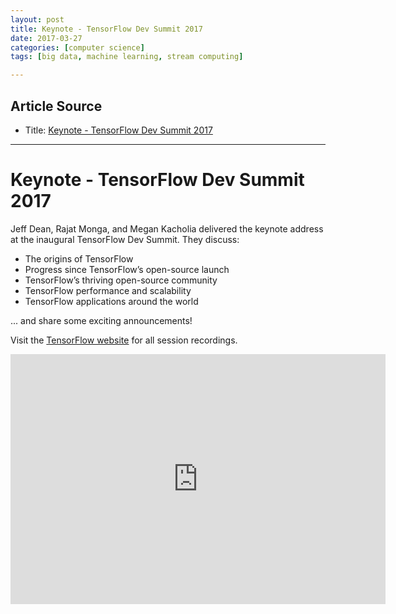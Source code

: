 ```yaml
---
layout: post
title: Keynote - TensorFlow Dev Summit 2017
date: 2017-03-27
categories: [computer science]
tags: [big data, machine learning, stream computing]

---
```


## Article Source
* Title: [Keynote - TensorFlow Dev Summit 2017](https://www.youtube.com/watch?v=4n1AHvDvVvw)

---


Keynote - TensorFlow Dev Summit 2017 
==============

Jeff Dean, Rajat Monga, and Megan Kacholia delivered the keynote address at the inaugural TensorFlow Dev Summit. They discuss: 

- The origins of TensorFlow
- Progress since TensorFlow’s open-source launch
- TensorFlow’s thriving open-source community
- TensorFlow performance and scalability
- TensorFlow applications around the world

... and share some exciting announcements!

Visit the [TensorFlow website](https://goo.gl/bsYmza) for all session recordings.

<iframe width="600" height="400" src="https://www.youtube.com/embed/4n1AHvDvVvw" frameborder="0" allowfullscreen></iframe>